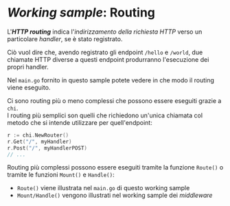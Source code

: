# *Working sample*: Routing

L'*__HTTP routing__* indica l'*indirizzamento della richiesta HTTP* verso un particolare *handler*, se è stato registrato.

Ciò vuol dire che, avendo registrato gli endpoint `/hello` e `/world`, due chiamate HTTP diverse a questi endpoint
produrranno l'esecuzione dei propri handler.

Nel `main.go` fornito in questo sample potete vedere in che modo il routing viene eseguito.

Ci sono routing più o meno complessi che possono essere eseguiti grazie a `chi`.  
I routing più semplici son quelli che richiedono un'unica chiamata col metodo che si intende utilizzare per quell'endpoint:  
```go
r := chi.NewRouter()
r.Get("/", myHandler)
r.Post("/", myHandlerPOST)
// ...
``` 

Routing più complessi possono essere eseguiti tramite la funzione `Route()` o tramite le funzioni `Mount()` e `Handle()`:
- `Route()` viene illustrata nel `main.go` di questo working sample
- `Mount/Handle()` vengono illustrati nel working sample dei *middleware*